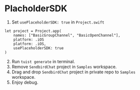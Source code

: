 # PlacholderSDK

1. Set `usePlaceholderSDK: true` in `Project.swift`

```
let project = Project.app(
    names: ["BasicGroupChannel", "BasicOpenChannel"],
    platform: .iOS
    platform: .iOS,
    usePlaceholderSDK: true
)
```

2. Run `tuist generate` in terminal.
3. Remove `SendbirdChat` project in `Samples` workspace.
4. Drag and drop `SendbirdChat` project in private repo to `Samples` workspace.
5. Enjoy debug.
